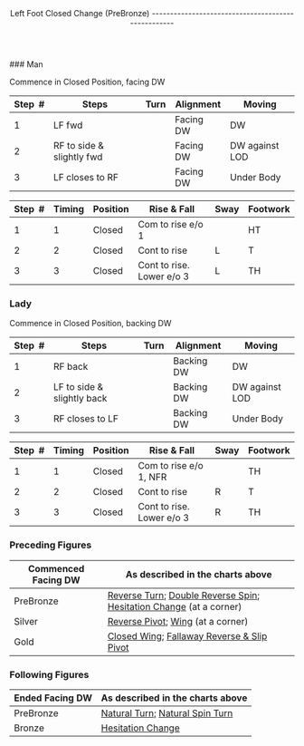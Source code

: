 <header>Left Foot <a id="rtn">Closed Change (PreBronze)</a>
---------------------------------------------------

 </header>### Man

Commence in Closed Position, facing DW

 | **Step<span style="color:white">\_</span>\#** | **Steps** | **Turn** | **Alignment** | **Moving** |
|---|---|---|---|---|
| 1 | LF fwd |  | Facing DW | DW |
| 2 | RF to side &amp; slightly fwd |  | Facing DW | DW against LOD |
| 3 | LF closes to RF |  | Facing DW | Under Body |

 | **Step<span style="color:white">\_</span>\#** | **Timing** | **Position** | **Rise &amp; Fall** | **Sway** | **Footwork** |
|---|---|---|---|---|---|
| 1 | 1 | Closed | Com to rise e/o 1 |  | HT |
| 2 | 2 | Closed | Cont to rise | L | T |
| 3 | 3 | Closed | Cont to rise. Lower e/o 3 | L | TH |

### Lady

Commence in Closed Position, backing DW

 | **Step<span style="color:white">\_</span>\#** | **Steps** | **Turn** | **Alignment** | **Moving** |
|---|---|---|---|---|
| 1 | RF back |  | Backing DW | DW |
| 2 | LF to side &amp; slightly back |  | Backing DW | DW against LOD |
| 3 | RF closes to LF |  | Backing DW | Under Body |

 | **Step<span style="color:white">\_</span>\#** | **Timing** | **Position** | **Rise &amp; Fall** | **Sway** | **Footwork** |
|---|---|---|---|---|---|
| 1 | 1 | Closed | Com to rise e/o 1, NFR |  | TH |
| 2 | 2 | Closed | Cont to rise | R | T |
| 3 | 3 | Closed | Cont to rise. Lower e/o 3 | R | TH |

### Preceding Figures

 | **Commenced Facing DW** | **As described in the charts above** |
|---|---|
| PreBronze | [Reverse Turn](reverse_turn.md); [Double Reverse Spin](double_reverse.md); [Hesitation Change](hesitation_change.md) (at a corner) |
| Silver | [Reverse Pivot](reverse_pivot.md); [Wing](wing.md) (at a corner) |
| Gold | [Closed Wing](closed_wing.md); [Fallaway Reverse &amp; Slip Pivot](fallaway_reverse.md) |

### Following Figures

 | **Ended Facing DW** | **As described in the charts above** |
|---|---|
| PreBronze | [Natural Turn;](natural_turn.md) [Natural Spin Turn](spin_turn.md) |
| Bronze | [Hesitation Change](hesitation_change.md) |